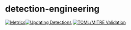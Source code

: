 # detection-engineering

[![Metrics](https://github.com/Joe-Jee/detection-engineering/actions/workflows/metrics.yml/badge.svg)](https://github.com/Joe-Jee/detection-engineering/actions/workflows/metrics.yml)[![Updating Detections](https://github.com/Joe-Jee/detection-engineering/actions/workflows/elastic_sync.yml/badge.svg)](https://github.com/Joe-Jee/detection-engineering/actions/workflows/elastic_sync.yml)
[![TOML/MITRE Validation](https://github.com/Joe-Jee/detection-engineering/actions/workflows/toml_mitre_validation.yml/badge.svg)](https://github.com/Joe-Jee/detection-engineering/actions/workflows/toml_mitre_validation.yml)
